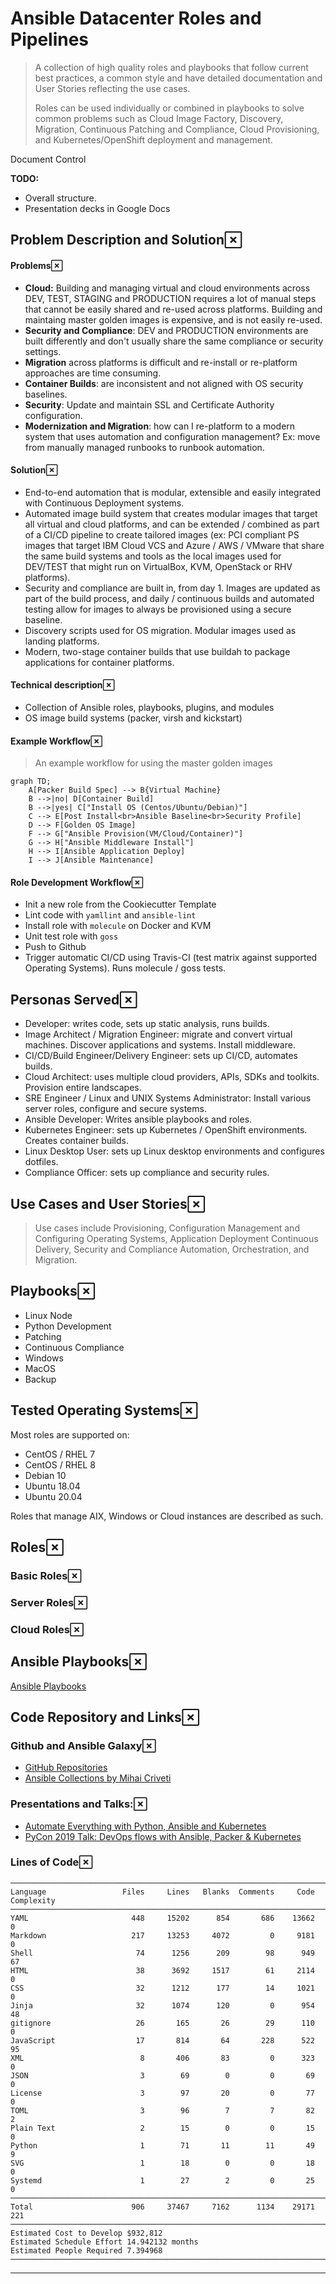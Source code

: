 
Ansible Datacenter Roles and Pipelines
===

> A collection of high quality roles and playbooks that follow current best practices, a common style and have detailed documentation and User Stories reflecting the use cases.
> 
> Roles can be used individually or combined in playbooks to solve common problems such as Cloud Image Factory, Discovery, Migration, Continuous Patching and Compliance, Cloud Provisioning, and Kubernetes/OpenShift deployment and management.
> 

Document Control

**TODO:**

-   Overall structure.
-   Presentation decks in Google Docs

## Problem Description and Solution[](#problem-description-and-solution "Permanent link")

#### Problems[](#problems "Permanent link")

-   **Cloud:** Building and managing virtual and cloud environments across DEV, TEST, STAGING and PRODUCTION requires a lot of manual steps that cannot be easily shared and re-used across platforms. Building and maintaing master golden images is expensive, and is not easily re-used.
-   **Security and Compliance**: DEV and PRODUCTION environments are built differently and don't usually share the same compliance or security settings.
-   **Migration** across platforms is difficult and re-install or re-platform approaches are time consuming.
-   **Container Builds**: are inconsistent and not aligned with OS security baselines.
-   **Security**: Update and maintain SSL and Certificate Authority configuration.
-   **Modernization and Migration**: how can I re-platform to a modern system that uses automation and configuration management? Ex: move from manually managed runbooks to runbook automation.

#### Solution[](#solution "Permanent link")

-   End-to-end automation that is modular, extensible and easily integrated with Continuous Deployment systems.
-   Automated image build system that creates modular images that target all virtual and cloud platforms, and can be extended / combined as part of a CI/CD pipeline to create tailored images (ex: PCI compliant PS images that target IBM Cloud VCS and Azure / AWS / VMware that share the same build systems and tools as the local images used for DEV/TEST that might run on VirtualBox, KVM, OpenStack or RHV platforms).
-   Security and compliance are built in, from day 1. Images are updated as part of the build process, and daily / continuous builds and automated testing allow for images to always be provisioned using a secure baseline.
-   Discovery scripts used for OS migration. Modular images used as landing platforms.
-   Modern, two-stage container builds that use buildah to package applications for container platforms.

#### Technical description[](#technical-description "Permanent link")

-   Collection of Ansible roles, playbooks, plugins, and modules
-   OS image build systems (packer, virsh and kickstart)

#### Example Workflow[](#example-workflow "Permanent link")

> An example workflow for using the master golden images


```mermaid
graph TD;
    A[Packer Build Spec] --> B{Virtual Machine}
    B -->|no| D[Container Build]
    B -->|yes| C["Install OS (Centos/Ubuntu/Debian)"]
    C --> E[Post Install<br>Ansible Baseline<br>Security Profile]
    D --> F[Golden OS Image]
    F --> G["Ansible Provision(VM/Cloud/Container)"]
    G --> H["Ansible Middleware Install"]
    H --> I[Ansible Application Deploy]
    I --> J[Ansible Maintenance]

```

#### Role Development Workflow[](#role-development-workflow "Permanent link")

-   Init a new role from the Cookiecutter Template
-   Lint code with `yamllint` and `ansible-lint`
-   Install role with `molecule` on Docker and KVM
-   Unit test role with `goss`
-   Push to Github
-   Trigger automatic CI/CD using Travis-CI (test matrix against supported Operating Systems). Runs molecule / goss tests.

## Personas Served[](#personas-served "Permanent link")

-   Developer: writes code, sets up static analysis, runs builds.
-   Image Architect / Migration Engineer: migrate and convert virtual machines. Discover applications and systems. Install middleware.
-   CI/CD/Build Engineer/Delivery Engineer: sets up CI/CD, automates builds.
-   Cloud Architect: uses multiple cloud providers, APIs, SDKs and toolkits. Provision entire landscapes.
-   SRE Engineer / Linux and UNIX Systems Administrator: Install various server roles, configure and secure systems.
-   Ansible Developer: Writes ansible playbooks and roles.
-   Kubernetes Engineer: sets up Kubernetes / OpenShift environments. Creates container builds.
-   Linux Desktop User: sets up Linux desktop environments and configures dotfiles.
-   Compliance Officer: sets up compliance and security rules.

## Use Cases and User Stories[](#use-cases-and-user-stories "Permanent link")

> Use cases include Provisioning, Configuration Management and Configuring Operating Systems, Application Deployment Continuous Delivery, Security and Compliance Automation, Orchestration, and Migration.

## Playbooks[](#playbooks "Permanent link")

-   Linux Node
-   Python Development
-   Patching
-   Continuous Compliance
-   Windows
-   MacOS
-   Backup

## Tested Operating Systems[](#tested-operating-systems "Permanent link")

Most roles are supported on:

-   CentOS / RHEL 7
-   CentOS / RHEL 8
-   Debian 10
-   Ubuntu 18.04
-   Ubuntu 20.04

Roles that manage AIX, Windows or Cloud instances are described as such.

## Roles[](#roles "Permanent link")

### Basic Roles[](#basic-roles "Permanent link")

### Server Roles[](#server-roles "Permanent link")

### Cloud Roles[](#cloud-roles "Permanent link")

## Ansible Playbooks[](#ansible-playbooks "Permanent link")

[Ansible Playbooks](https://github.com/devopstoolbox/playbooks)

## Code Repository and Links[](#code-repository-and-links "Permanent link")

### Github and Ansible Galaxy[](#github-and-ansible-galaxy "Permanent link")

-   [GitHub Repositories](https://github.com/devopstoolbox)
-   [Ansible Collections by Mihai Criveti](http://galaxy.ansible.com/devopstoolbox)

### Presentations and Talks:[](#presentations-and-talks "Permanent link")

-   [Automate Everything with Python, Ansible and Kubernetes](https://drive.google.com/open?id=19AlIB3T3jDUE0Kry86cHvKXRg1-Ih_d1)
-   [PyCon 2019 Talk: DevOps flows with Ansible, Packer & Kubernetes](https://www.youtube.com/watch?v=lO884XAdddQ)

### Lines of Code[](#lines-of-code "Permanent link")

```
───────────────────────────────────────────────────────────────────────────────
Language                 Files     Lines   Blanks  Comments     Code Complexity
───────────────────────────────────────────────────────────────────────────────
YAML                       448     15202      854       686    13662          0
Markdown                   217     13253     4072         0     9181          0
Shell                       74      1256      209        98      949         67
HTML                        38      3692     1517        61     2114          0
CSS                         32      1212      177        14     1021          0
Jinja                       32      1074      120         0      954         48
gitignore                   26       165       26        29      110          0
JavaScript                  17       814       64       228      522         95
XML                          8       406       83         0      323          0
JSON                         3        69        0         0       69          0
License                      3        97       20         0       77          0
TOML                         3        96        7         7       82          2
Plain Text                   2        15        0         0       15          0
Python                       1        71       11        11       49          9
SVG                          1        18        0         0       18          0
Systemd                      1        27        2         0       25          0
───────────────────────────────────────────────────────────────────────────────
Total                      906     37467     7162      1134    29171        221
───────────────────────────────────────────────────────────────────────────────
Estimated Cost to Develop $932,812
Estimated Schedule Effort 14.942132 months
Estimated People Required 7.394968
───────────────────────────────────────────────────────────────────────────────

```

___
